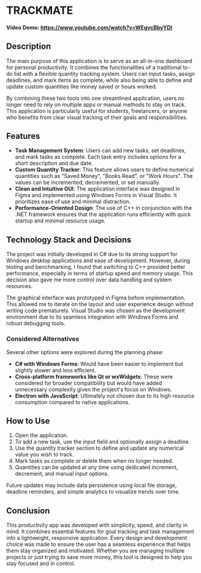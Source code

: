 # TRACKMATE
#### Video Demo:  https://www.youtube.com/watch?v=WEgvcBbyYDI

## Description

The main purpose of this application is to serve as an all-in-one dashboard for personal productivity. It combines the functionalities of a traditional to-do list with a flexible quantity tracking system. Users can input tasks, assign deadlines, and mark items as complete, while also being able to define and update custom quantities like money saved or hours worked.

By combining these two tools into one streamlined application, users no longer need to rely on multiple apps or manual methods to stay on track. This application is particularly useful for students, freelancers, or anyone who benefits from clear visual tracking of their goals and responsibilities.

## Features

- **Task Management System**: Users can add new tasks, set deadlines, and mark tasks as complete. Each task entry includes options for a short description and due date.
- **Custom Quantity Tracker**: This feature allows users to define numerical quantities such as "Saved Money", "Books Read", or "Work Hours". The values can be incremented, decremented, or set manually.
- **Clean and Intuitive GUI**: The application interface was designed in Figma and implemented using Windows Forms in Visual Studio. It prioritizes ease of use and minimal distraction.
- **Performance-Oriented Design**: The use of C++ in conjunction with the .NET framework ensures that the application runs efficiently with quick startup and minimal resource usage.

## Technology Stack and Decisions

The project was initially developed in C# due to its strong support for Windows desktop applications and ease of development. However, during testing and benchmarking, I found that switching to C++ provided better performance, especially in terms of startup speed and memory usage. This decision also gave me more control over data handling and system resources.

The graphical interface was prototyped in Figma before implementation. This allowed me to iterate on the layout and user experience design without writing code prematurely. Visual Studio was chosen as the development environment due to its seamless integration with Windows Forms and robust debugging tools.

### Considered Alternatives

Several other options were explored during the planning phase:

- **C# with Windows Forms**: Would have been easier to implement but slightly slower and less efficient.
- **Cross-platform frameworks like Qt or wxWidgets**: These were considered for broader compatibility but would have added unnecessary complexity given the project's focus on Windows.
- **Electron with JavaScript**: Ultimately not chosen due to its high resource consumption compared to native applications.

## How to Use

1. Open the application.
2. To add a new task, use the input field and optionally assign a deadline.
3. Use the quantity tracker section to define and update any numerical value you wish to track.
4. Mark tasks as complete or delete them when no longer needed.
5. Quantities can be updated at any time using dedicated increment, decrement, and manual input options.

Future updates may include data persistence using local file storage, deadline reminders, and simple analytics to visualize trends over time.

## Conclusion

This productivity app was developed with simplicity, speed, and clarity in mind. It combines essential features for goal tracking and task management into a lightweight, responsive application. Every design and development choice was made to ensure the user has a seamless experience that helps them stay organized and motivated. Whether you are managing multiple projects or just trying to save more money, this tool is designed to help you stay focused and in control.

